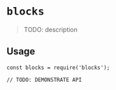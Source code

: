 # `blocks`

> TODO: description

## Usage

```
const blocks = require('blocks');

// TODO: DEMONSTRATE API
```
